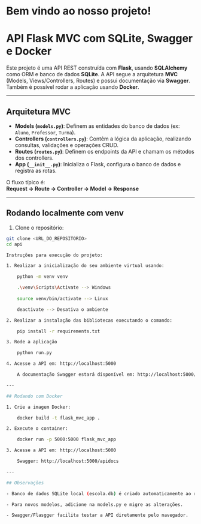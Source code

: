 # Bem vindo ao nosso projeto!

# API Flask MVC com SQLite, Swagger e Docker

Este projeto é uma API REST construída com **Flask**, usando **SQLAlchemy** como ORM e banco de dados **SQLite**. A API segue a arquitetura **MVC** (Models, Views/Controllers, Routes) e possui documentação via **Swagger**. Também é possível rodar a aplicação usando **Docker**.

---

## Arquitetura MVC

- **Models (`models.py`)**: Definem as entidades do banco de dados (ex: `Aluno`, `Professor`, `Turma`).  
- **Controllers (`controllers.py`)**: Contêm a lógica da aplicação, realizando consultas, validações e operações CRUD.  
- **Routes (`routes.py`)**: Definem os endpoints da API e chamam os métodos dos controllers.  
- **App (`__init__.py`)**: Inicializa o Flask, configura o banco de dados e registra as rotas.

O fluxo típico é:  
**Request → Route → Controller → Model → Response**

---

## Rodando localmente com venv

1. Clone o repositório:

```bash
git clone <URL_DO_REPOSITORIO>
cd api

Instruções para execução do projeto:

1. Realizar a inicialização do seu ambiente virtual usando:

    python -m venv venv

    .\venv\Scripts\Activate --> Windows
    
    source venv/bin/activate --> Linux

    deactivate --> Desativa o ambiente

2. Realizar a instalação das bibliotecas executando o comando:

    pip install -r requirements.txt

3. Rode a aplicação

    python run.py

4. Acesse a API em: http://localhost:5000

    A documentação Swagger estará disponível em: http://localhost:5000/apidocs

---

## Rodando com Docker 

1. Crie a imagem Docker:

	docker build -t flask_mvc_app .

2. Execute o container:

	docker run -p 5000:5000 flask_mvc_app

3. Acesse a API em: http://localhost:5000

	Swagger: http://localhost:5000/apidocs

---

## Observações

- Banco de dados SQLite local (escola.db) é criado automaticamente ao rodar a aplicação.

- Para novos modelos, adicione na models.py e migre as alterações.

- Swagger/Flasgger facilita testar a API diretamente pelo navegador.